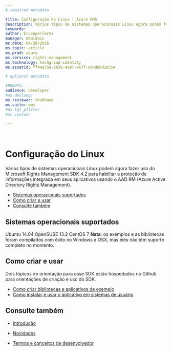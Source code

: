 ```yaml
---
# required metadata

title: Configuração do Linux | Azure RMS
description: Vários tipos de sistemas operacionais Linux agora podem fazer uso do Microsoft Rights Management SDK 4.2.
keywords:
author: bruceperlerms
manager: mbaldwin
ms.date: 04/28/2016
ms.topic: article
ms.prod: azure
ms.service: rights-management
ms.technology: techgroup-identity
ms.assetid: ff448158-2826-49e7-ae7f-ca0d8bd2e554

# optional metadata

#ROBOTS:
audience: developer
#ms.devlang:
ms.reviewer: shubhamp
ms.suite: ems
#ms.tgt_pltfrm:
#ms.custom:

---
```


﻿
# Configuração do Linux


Vários tipos de sistemas operacionais Linux podem agora fazer uso do Microsoft Rights Management SDK 4.2 para habilitar a proteção de informações integrada em seus aplicativos usando o AAD RM (Azure Active Directory Rights Management).

-   [Sistemas operacionais suportados](#supported_operating_systems)
-   [Como criar e usar](#how_to_build_and_use)
-   [Consulte também](#see_also)

## Sistemas operacionais suportados


Ubuntu 14.04
OpenSUSE 13.2
CentOS 7
**Nata**: os exemplos e as bibliotecas foram compilados com êxito no Windows e OSX, mas eles não têm suporte completo no momento.

 

## Como criar e usar

Dois tópicos de orientação para esse SDK estão hospedados no Github para orientações de criação e uso do SDK.

-   [Como criar bibliotecas e aplicativos de exemplo](https://github.com/AzureAD/rms-sdk-for-cpp/blob/master/docs/how_to_build_it.md)
-   [Como instalar e usar o aplicativo em sistemas de usuário](https://github.com/AzureAD/rms-sdk-for-cpp/blob/master/docs/how_to_use_it.md)

## Consulte também

* [Introdução](get-started.md)

* [Novidades](release-notes.md)

* [Termos e conceitos de desenvolvedor](core-concepts.md)

 

 





<!--HONumber=Apr16_HO3-->



